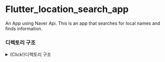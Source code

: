 # Flutter_location_search_app

An App using Naver Api. This is an app that searches for local names and finds information.


### 디렉토리 구조
<details>
  <summary> (Click!)디렉토리 구조 </summary>
📦lib

  
 ┃ ┣ 📂 data(장바구니 페이지)
 ┃ ┃ ┃ ┣ 📂 model  
 ┃ ┃ ┃ ┣ 📂 repository  
 ┃ ┣ 📂ui  (장바구니 페이지)  
 ┃ ┃ ┣ 📂detail  
 ┃ ┃ ┃ ┣ 📜detail_page.dart  
 ┃ ┃ ┃ ┣ 📜detail_view_model.dart  
 ┃ ┃ ┣ 📂home  
 ┃ ┃ ┃ ┣ 📂widget 
 ┃ ┃ ┃ ┃ ┗ 📜home_bottom_sheet.dart  
 ┃ ┃ ┃ ┣ 📜home_page.dart  
 ┃ ┃ ┃ ┗ 📜home_view_model.dart  
 ┗ 📜main.dart  

</details>

